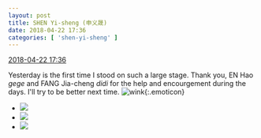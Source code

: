 ```yaml
---
layout: post
title: SHEN Yi-sheng (申义晟)
date: 2018-04-22 17:36
categories: [ 'shen-yi-sheng' ]
---
```


<div class="weibo-info">
  <a href="https://weibo.com/6507103706/GdhCiEoRl">2018-04-22 17:36</a>
</div>

Yesterday is the first time I stood on such a large stage. Thank you, EN Hao *gege* and FANG Jia-cheng *didi* for the help and encourgement during the days. I'll try to be better next time. ![wink](https://img.t.sinajs.cn/t4/appstyle/expression/ext/normal/43/2018new_jiyan_org.png){:.emoticon}

<!-- more -->

<ul class="weibo-pic-list-1">
  <li class="weibo-pic">
    <a href="http://wx4.sinaimg.cn/mw690/0076n8VAgy1fqlkhmzekej30tb0m0q5i.jpg"><img src="http://wx4.sinaimg.cn/thumb150/0076n8VAgy1fqlkhmzekej30tb0m0q5i.jpg"/></a>
  </li>
  <li class="weibo-pic">
    <a href="http://wx1.sinaimg.cn/mw690/0076n8VAgy1fqlkho5k1fj30qo18zn56.jpg"><img src="http://wx1.sinaimg.cn/thumb150/0076n8VAgy1fqlkho5k1fj30qo18zn56.jpg"/></a>
  </li>
  <li class="weibo-pic">
    <a href="http://wx1.sinaimg.cn/mw690/0076n8VAgy1fqlkhm61dzj30qo17l0z2.jpg"><img src="http://wx1.sinaimg.cn/thumb150/0076n8VAgy1fqlkhm61dzj30qo17l0z2.jpg"/></a>
  </li>
</ul>
